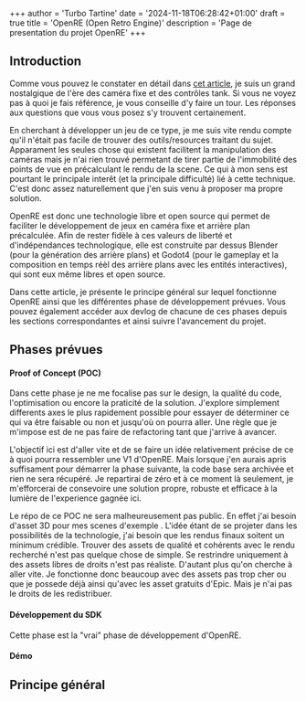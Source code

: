 +++
author = 'Turbo Tartine'
date = '2024-11-18T06:28:42+01:00'
draft = true
title = 'OpenRE (Open Retro Engine)'
description = 'Page de presentation du projet OpenRE'
+++
## Introduction
Comme vous pouvez le constater en détail dans [cet article](/posts/i_love_fixed_cams), je suis un grand nostalgique de l'ère des caméra fixe et des contrôles tank. Si vous ne voyez pas à quoi je fais référence, je vous conseille d'y faire un tour. Les réponses aux questions que vous vous posez s'y trouvent certainement.

En cherchant à développer un jeu de ce type, je me suis vite rendu compte qu'il n'était pas facile de trouver des outils/resources traitant du sujet. Apparament les seules chose qui existent facilitent la manipulation des caméras mais je n'ai rien trouvé permetant de tirer partie de l'immobilité des points de vue en précalculant le rendu de la scene. Ce qui à mon sens est pourtant le principale interêt (et la principale difficulté) lié à cette technique. C'est donc assez naturellement que j'en suis venu à proposer ma propre solution.  

OpenRE est donc une technologie libre et open source qui permet de faciliter le développement de jeux en caméra fixe et arrière plan précalculée. Afin de rester fidèle à ces valeurs de liberté et d'indépendances technologique, elle est construite par dessus Blender (pour la génération des arrière plans) et Godot4 (pour le gameplay et la composition en temps réèl des arrière plans avec les entités interactives), qui sont eux même libres et open source.

Dans cette article, je présente le principe général sur lequel fonctionne OpenRE ainsi que les différentes phase de développement prévues. Vous pouvez également accéder aux devlog de chacune de ces phases depuis les sections correspondantes et ainsi suivre l'avancement du projet.

## Phases prévues

#### Proof of Concept (POC)
Dans cette phase je ne me focalise pas sur le design, la qualité du code, l'optimisation ou encore la praticité de la solution. J'explore simplement differents axes le plus rapidement possible pour essayer de déterminer ce qui va être faisable ou non et jusqu'où on pourra aller. Une règle que je m'impose est de ne pas faire de refactoring tant que j'arrive à avancer.

L'objectif ici est d'aller vite et de se faire un idée relativement précise de ce à quoi pourra ressembler une V1 d'OpenRE. Mais lorsque j'en aurais apris suffisament pour démarrer la phase suivante, la code base sera archivée et rien ne sera récupéré. Je repartirai de zéro et à ce moment là seulement, je m'efforcerai de consevoire une solution propre, robuste et efficace à la lumière de l'experience gagnée ici.

Le répo de ce POC ne sera malheureusement pas public. En effet j'ai besoin d'asset 3D pour mes scenes d'exemple <trouver un meilleur terme>. L'idée étant de se projeter dans les possibilités de la technologie, j'ai besoin que les rendus finaux soitent un minimum crédible. Trouver des assets de qualité et cohérents avec le rendu recherché n'est pas quelque chose de simple. Se restrindre uniquement à des assets libres de droits n'est pas réaliste. D'autant plus qu'on cherche à aller vite. Je fonctionne donc beaucoup avec des assets pas trop cher ou que je possede déjà ainsi qu'avec les asset gratuits d'Epic. Mais je n'ai pas le droits de les redistribuer.

#### Développement du SDK
Cette phase est la "vrai" phase de développement d'OpenRE. 

#### Démo

## Principe général